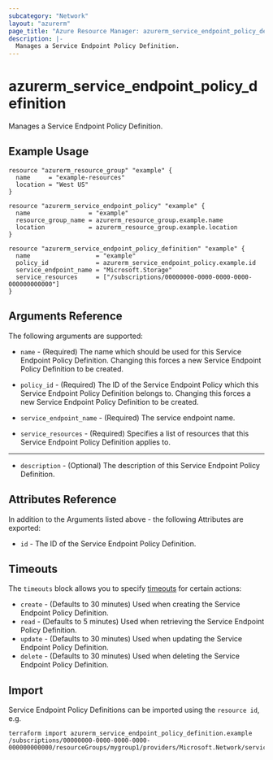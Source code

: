 ```yaml
---
subcategory: "Network"
layout: "azurerm"
page_title: "Azure Resource Manager: azurerm_service_endpoint_policy_definition"
description: |-
  Manages a Service Endpoint Policy Definition.
---
```


# azurerm_service_endpoint_policy_definition

Manages a Service Endpoint Policy Definition.

## Example Usage

```hcl
resource "azurerm_resource_group" "example" {
  name     = "example-resources"
  location = "West US"
}

resource "azurerm_service_endpoint_policy" "example" {
  name                = "example"
  resource_group_name = azurerm_resource_group.example.name
  location            = azurerm_resource_group.example.location
}

resource "azurerm_service_endpoint_policy_definition" "example" {
  name                  = "example"
  policy_id             = azurerm_service_endpoint_policy.example.id
  service_endpoint_name = "Microsoft.Storage"
  service_resources     = ["/subscriptions/00000000-0000-0000-0000-000000000000"]
}
```

## Arguments Reference

The following arguments are supported:

* `name` - (Required) The name which should be used for this Service Endpoint Policy Definition. Changing this forces a new Service Endpoint Policy Definition to be created.

* `policy_id` - (Required) The ID of the Service Endpoint Policy which this Service Endpoint Policy Definition belongs to. Changing this forces a new Service Endpoint Policy Definition to be created.

* `service_endpoint_name` - (Required) The service endpoint name.

* `service_resources` - (Required) Specifies a list of resources that this Service Endpoint Policy Definition applies to.

---

* `description` - (Optional) The description of this Service Endpoint Policy Definition.

## Attributes Reference

In addition to the Arguments listed above - the following Attributes are exported: 

* `id` - The ID of the Service Endpoint Policy Definition.

## Timeouts

The `timeouts` block allows you to specify [timeouts](https://www.terraform.io/docs/configuration/resources.html#timeouts) for certain actions:

* `create` - (Defaults to 30 minutes) Used when creating the Service Endpoint Policy Definition.
* `read` - (Defaults to 5 minutes) Used when retrieving the Service Endpoint Policy Definition.
* `update` - (Defaults to 30 minutes) Used when updating the Service Endpoint Policy Definition.
* `delete` - (Defaults to 30 minutes) Used when deleting the Service Endpoint Policy Definition.

## Import

Service Endpoint Policy Definitions can be imported using the `resource id`, e.g.

```shell
terraform import azurerm_service_endpoint_policy_definition.example /subscriptions/00000000-0000-0000-0000-000000000000/resourceGroups/mygroup1/providers/Microsoft.Network/serviceEndpointPolicies/policy1/serviceEndpointPolicyDefinitions/definition1
```
